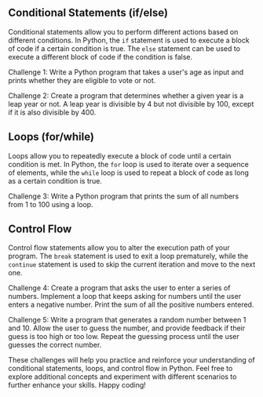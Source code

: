 ## Conditional Statements (if/else)

Conditional statements allow you to perform different actions based on different conditions. In Python, the `if` statement is used to execute a block of code if a certain condition is true. The `else` statement can be used to execute a different block of code if the condition is false.

Challenge 1: Write a Python program that takes a user's age as input and prints whether they are eligible to vote or not.

Challenge 2: Create a program that determines whether a given year is a leap year or not. A leap year is divisible by 4 but not divisible by 100, except if it is also divisible by 400.

## Loops (for/while)

Loops allow you to repeatedly execute a block of code until a certain condition is met. In Python, the `for` loop is used to iterate over a sequence of elements, while the `while` loop is used to repeat a block of code as long as a certain condition is true.

Challenge 3: Write a Python program that prints the sum of all numbers from 1 to 100 using a loop.

## Control Flow

Control flow statements allow you to alter the execution path of your program. The `break` statement is used to exit a loop prematurely, while the `continue` statement is used to skip the current iteration and move to the next one.

Challenge 4: Create a program that asks the user to enter a series of numbers. Implement a loop that keeps asking for numbers until the user enters a negative number. Print the sum of all the positive numbers entered.

Challenge 5: Write a program that generates a random number between 1 and 10. Allow the user to guess the number, and provide feedback if their guess is too high or too low. Repeat the guessing process until the user guesses the correct number.

These challenges will help you practice and reinforce your understanding of conditional statements, loops, and control flow in Python. Feel free to explore additional concepts and experiment with different scenarios to further enhance your skills. Happy coding!